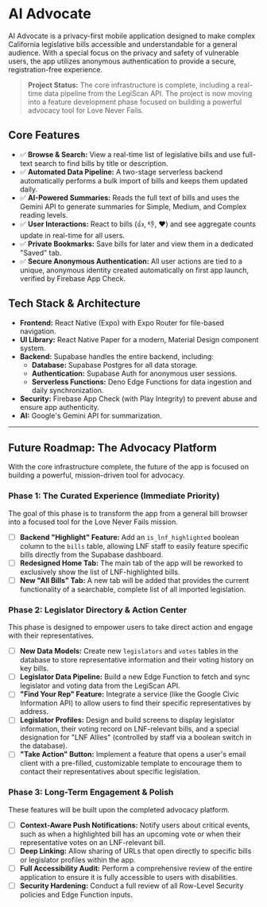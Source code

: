 # AI Advocate

AI Advocate is a privacy-first mobile application designed to make complex California legislative bills accessible and understandable for a general audience. With a special focus on the privacy and safety of vulnerable users, the app utilizes anonymous authentication to provide a secure, registration-free experience.

> **Project Status:** The core infrastructure is complete, including a real-time data pipeline from the LegiScan API. The project is now moving into a feature development phase focused on building a powerful advocacy tool for Love Never Fails.

## Core Features

-   ✅ **Browse & Search:** View a real-time list of legislative bills and use full-text search to find bills by title or description.
-   ✅ **Automated Data Pipeline:** A two-stage serverless backend automatically performs a bulk import of bills and keeps them updated daily.
-   ✅ **AI-Powered Summaries:** Reads the full text of bills and uses the Gemini API to generate summaries for Simple, Medium, and Complex reading levels.
-   ✅ **User Interactions:** React to bills (👍, 👎, ❤️) and see aggregate counts update in real-time for all users.
-   ✅ **Private Bookmarks:** Save bills for later and view them in a dedicated "Saved" tab.
-   ✅ **Secure Anonymous Authentication:** All user actions are tied to a unique, anonymous identity created automatically on first app launch, verified by Firebase App Check.

## Tech Stack & Architecture

-   **Frontend:** React Native (Expo) with Expo Router for file-based navigation.
-   **UI Library:** React Native Paper for a modern, Material Design component system.
-   **Backend:** Supabase handles the entire backend, including:
    -   **Database:** Supabase Postgres for all data storage.
    -   **Authentication:** Supabase Auth for anonymous user sessions.
    -   **Serverless Functions:** Deno Edge Functions for data ingestion and daily synchronization.
-   **Security:** Firebase App Check (with Play Integrity) to prevent abuse and ensure app authenticity.
-   **AI:** Google's Gemini API for summarization.

---

## Future Roadmap: The Advocacy Platform

With the core infrastructure complete, the future of the app is focused on building a powerful, mission-driven tool for advocacy.

### Phase 1: The Curated Experience (Immediate Priority)

The goal of this phase is to transform the app from a general bill browser into a focused tool for the Love Never Fails mission.

-   [ ] **Backend "Highlight" Feature:** Add an `is_lnf_highlighted` boolean column to the `bills` table, allowing LNF staff to easily feature specific bills directly from the Supabase dashboard.
-   [ ] **Redesigned Home Tab:** The main tab of the app will be reworked to exclusively show the list of LNF-highlighted bills.
-   [ ] **New "All Bills" Tab:** A new tab will be added that provides the current functionality of a searchable, complete list of all imported legislation.

### Phase 2: Legislator Directory & Action Center

This phase is designed to empower users to take direct action and engage with their representatives.

-   [ ] **New Data Models:** Create new `legislators` and `votes` tables in the database to store representative information and their voting history on key bills.
-   [ ] **Legislator Data Pipeline:** Build a new Edge Function to fetch and sync legislator and voting data from the LegiScan API.
-   [ ] **"Find Your Rep" Feature:** Integrate a service (like the Google Civic Information API) to allow users to find their specific representatives by address.
-   [ ] **Legislator Profiles:** Design and build screens to display legislator information, their voting record on LNF-relevant bills, and a special designation for "LNF Allies" (controlled by staff via a boolean switch in the database).
-   [ ] **"Take Action" Button:** Implement a feature that opens a user's email client with a pre-filled, customizable template to encourage them to contact their representatives about specific legislation.

### Phase 3: Long-Term Engagement & Polish

These features will be built upon the completed advocacy platform.

-   [ ] **Context-Aware Push Notifications:** Notify users about critical events, such as when a highlighted bill has an upcoming vote or when their representative votes on an LNF-relevant bill.
-   [ ] **Deep Linking:** Allow sharing of URLs that open directly to specific bills or legislator profiles within the app.
-   [ ] **Full Accessibility Audit:** Perform a comprehensive review of the entire application to ensure it is fully accessible to users with disabilities.
-   [ ] **Security Hardening:** Conduct a full review of all Row-Level Security policies and Edge Function inputs.